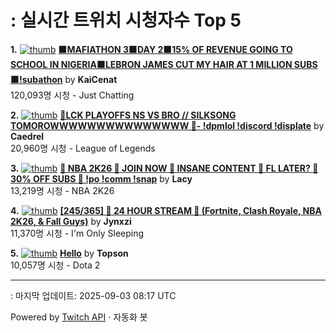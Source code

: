 # : 실시간 트위치 시청자수 Top 5

**1.** [![thumb](https://static-cdn.jtvnw.net/previews-ttv/live_user_kaicenat-320x180.jpg)](https://twitch.tv/KaiCenat)
**[🟧MAFIATHON 3🟧DAY 2🟧15% OF REVENUE GOING TO SCHOOL IN NIGERIA🟧LEBRON JAMES CUT MY HAIR AT 1 MILLION SUBS🟧!subathon](https://twitch.tv/KaiCenat)** by **KaiCenat**<br>120,093명 시청  - Just Chatting

**2.** [![thumb](https://static-cdn.jtvnw.net/previews-ttv/live_user_caedrel-320x180.jpg)](https://twitch.tv/Caedrel)
**[🔴LCK PLAYOFFS NS VS BRO // SILKSONG TOMOROWWWWWWWWWWWWWWW 🔴-  !dpmlol !discord !displate](https://twitch.tv/Caedrel)** by **Caedrel**<br>20,960명 시청  - League of Legends

**3.** [![thumb](https://static-cdn.jtvnw.net/previews-ttv/live_user_lacy-320x180.jpg)](https://twitch.tv/Lacy)
**[🏀 NBA 2K26 🏀 JOIN NOW 🏀 INSANE CONTENT 🏀 FL LATER? 🏀 30% OFF SUBS 🏀 !po !comm !snap](https://twitch.tv/Lacy)** by **Lacy**<br>13,219명 시청  - NBA 2K26

**4.** [![thumb](https://static-cdn.jtvnw.net/previews-ttv/live_user_jynxzi-320x180.jpg)](https://twitch.tv/Jynxzi)
**[[245/365] 🚨 24 HOUR STREAM 🚨 (Fortnite, Clash Royale, NBA 2K26, & Fall Guys)](https://twitch.tv/Jynxzi)** by **Jynxzi**<br>11,370명 시청  - I'm Only Sleeping

**5.** [![thumb](https://static-cdn.jtvnw.net/previews-ttv/live_user_topson-320x180.jpg)](https://twitch.tv/Topson)
**[Hello](https://twitch.tv/Topson)** by **Topson**<br>10,057명 시청  - Dota 2


---
: 마지막 업데이트: 2025-09-03 08:17 UTC

Powered by [Twitch API](https://dev.twitch.tv/docs/api/reference) · 자동화 봇